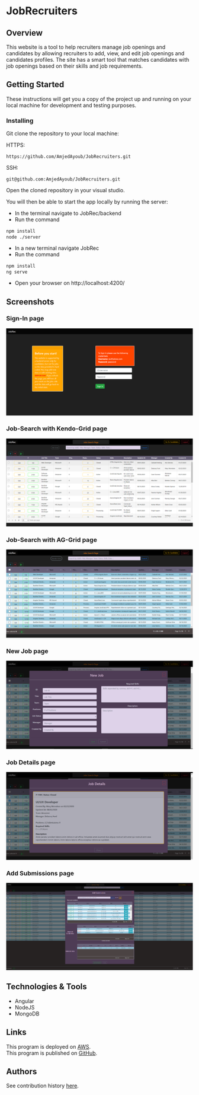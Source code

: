 # JobRecruiters

## Overview

This website is a tool to help recruiters manage job openings and candidates by allowing recruiters to add, view, and edit job openings and candidates profiles. 
The site has a smart tool that matches candidates with job openings based on their skills and job requirements.

## Getting Started
These instructions will get you a copy of the project up and running on your local machine for development and testing purposes.

### Installing
Git clone the repository to your local machine:

HTTPS:
```
https://github.com/AmjedAyoub/JobRecruiters.git
```
SSH:
```
git@github.com:AmjedAyoub/JobRecruiters.git
```
Open the cloned repository in your visual studio.

You will then be able to start the app locally by running the server:
* In the terminal navigate to JobRec/backend
* Run the command
```
npm install
node ./server
```
* In a new terminal navigate JobRec 
* Run the command
```
npm install
ng serve
```
* Open your browser on http://localhost:4200/

## Screenshots

### Sign-In page
![Image](./assets/1.PNG)

### Job-Search with Kendo-Grid page
![Image](./assets/2.PNG)

### Job-Search with AG-Grid page
![Image](./assets/3.PNG)

### New Job page
![Image](./assets/4.PNG)

### Job Details page
![Image](./assets/5.PNG)

### Add Submissions page
![Image](./assets/6.PNG)

## Technologies & Tools
* Angular
* NodeJS
* MongoDB

## Links
This program is deployed on [AWS](http://JobRec.us-east-2.elasticbeanstalk.com).\
This program is published on [GitHub](https://github.com/AmjedAyoub/JobRecruiters).

## Authors
See contribution history [here](https://github.com/AmjedAyoub/JobRecruiters/graphs/contributors).